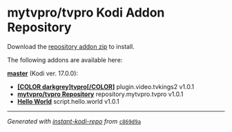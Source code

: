 # mytvpro/tvpro Kodi Addon Repository

Download the [repository addon zip](master/datadir/repository.mytvpro.tvpro/repository.mytvpro.tvpro-1.0.1.zip) to install.

The following addons are available here:

[__master__](master/addons.xml) (Kodi ver. 17.0.0):

- [__[COLOR darkgrey]tvpro[/COLOR]__](master/datadir/plugin.video.tvkings2/plugin.video.tvkings2-1.0.1.zip) plugin.video.tvkings2 v1.0.1
- [__mytvpro/tvpro Repository__](master/datadir/repository.mytvpro.tvpro/repository.mytvpro.tvpro-1.0.1.zip) repository.mytvpro.tvpro v1.0.1
- [__Hello World__](master/datadir/script.hello.world/script.hello.world-1.0.1.zip) script.hello.world v1.0.1

----
_Generated with [instant-kodi-repo](https://github.com/ping/instant-kodi-repo/) from_ [``c869d9a``](https://github.com/mytvpro/tvpro/commit/c869d9a7bd5a7189ad1ad7b3c938b93857001e0d)
